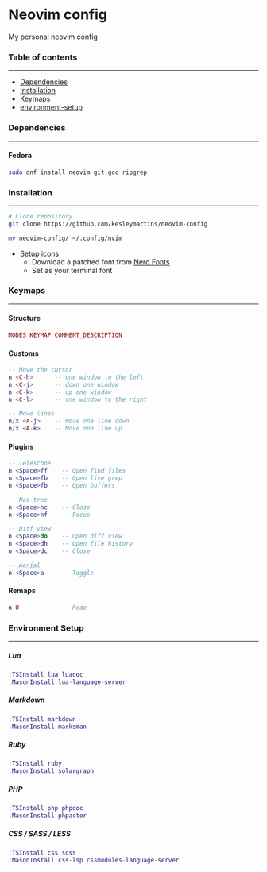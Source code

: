 # Neovim config 
My personal neovim config

### Table of contents
---
- [Dependencies](#dependencies)
- [Installation](#installation)
- [Keymaps](#keymaps)
- [environment-setup](#environment-setup)



### Dependencies 
---

#### Fedora
```bash
sudo dnf install neovim git gcc ripgrep

```



### Installation 
---
```bash
# Clone repository
git clone https://github.com/kesleymartins/neovim-config

mv neovim-config/ ~/.config/nvim 
```

- Setup icons
  - Download a patched font from [Nerd Fonts](https://github.com/ryanoasis/nerd-fonts/releases)
  - Set as your terminal font



### Keymaps
---

#### Structure
```lua
MODES KEYMAP COMMENT_DESCRIPTION
```

#### Customs
```lua
-- Move the cursor 
n <C-h>      -- one window to the left
n <C-j>      -- down one window 
n <C-k>      -- up one window
n <C-l>      -- one window to the right

-- Move lines
n/x <A-j>    -- Move one line down
n/x <A-k>    -- Move one line up
```

#### Plugins
```lua
-- Telescope
n <Space>ff    -- Open find files
n <Space>fb    -- Open live grep
n <Space>fb    -- Open buffers

-- Neo-tree 
n <Space>nc    -- Close
n <Space>nf    -- Focus

-- Diff view
n <Space>do    -- Open diff view
n <Space>dh    -- Open file history
n <Space>dc    -- Close

-- Aerial
n <Space>a     -- Toggle
```

#### Remaps
```lua
n U            -- Redo
```


### Environment Setup
---

##### Lua
```lua
:TSInstall lua luadoc
:MasonInstall lua-language-server
```

##### Markdown
```lua
:TSInstall markdown 
:MasonInstall marksman
```

##### Ruby
```lua
:TSInstall ruby
:MasonInstall solargraph
```

##### PHP
```lua
:TSInstall php phpdoc
:MasonInstall phpactor
```

##### CSS / SASS / LESS
```lua
:TSInstall css scss
:MasonInstall css-lsp cssmodules-language-server 
```
